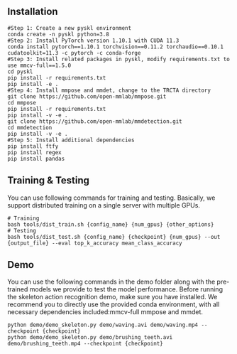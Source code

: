## Installation
```shell
#Step 1: Create a new pyskl environment
conda create -n pyskl python=3.8
#Step 2: Install PyTorch version 1.10.1 with CUDA 11.3
conda install pytorch==1.10.1 torchvision==0.11.2 torchaudio==0.10.1 cudatoolkit=11.3 -c pytorch -c conda-forge
#Step 3: Install related packages in pyskl, modify requirements.txt to use mmcv-full==1.5.0
cd pyskl
pip install -r requirements.txt
pip install -e .
#Step 4: Install mmpose and mmdet, change to the TRCTA directory
git clone https://github.com/open-mmlab/mmpose.git
cd mmpose
pip install -r requirements.txt
pip install -v -e .
git clone https://github.com/open-mmlab/mmdetection.git
cd mmdetection
pip install -v -e .
#Step 5: Install additional dependencies
pip install ftfy
pip install regex
pip install pandas
```

## Training & Testing

You can use following commands for training and testing. Basically, we support distributed training on a single server with multiple GPUs.
```shell
# Training
bash tools/dist_train.sh {config_name} {num_gpus} {other_options}
# Testing
bash tools/dist_test.sh {config_name} {checkpoint} {num_gpus} --out {output_file} --eval top_k_accuracy mean_class_accuracy
```

## Demo
You can use the following commands in the demo folder along with the pre-trained models we provide to test the model performance. Before running the skeleton action recognition demo, make sure you have installed. We recommend you to directly use the provided conda environment, with all necessary dependencies included:mmcv-full mmpose and mmdet.
```shell
python demo/demo_skeleton.py demo/waving.avi demo/waving.mp4 --checkpoint {checkpoint}
python demo/demo_skeleton.py demo/brushing_teeth.avi demo/brushing_teeth.mp4 --checkpoint {checkpoint}
```